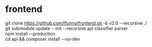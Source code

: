 # frontend
git clone https://github.com/lfunny/frontend.git -b v2.0 --recursive ./  
git submodule update --init --recursive api classifier parser  
npm install --production  
cd api && composer install --no-dev  
